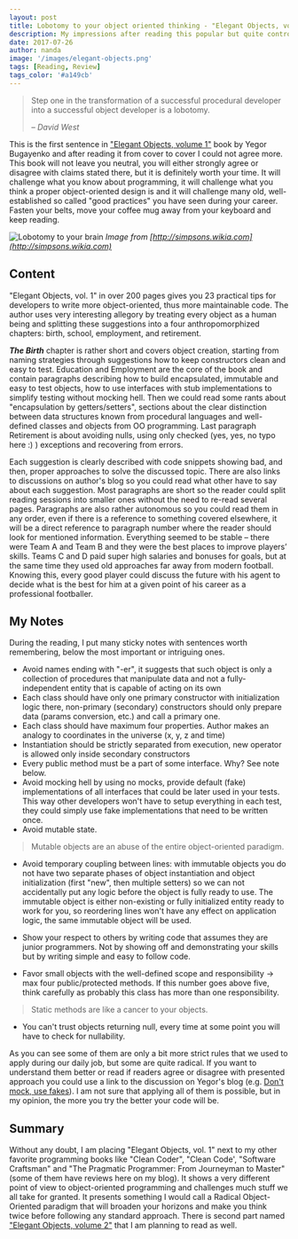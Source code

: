 ```yaml
---
layout: post
title: Lobotomy to your object oriented thinking - "Elegant Objects, volume 1" book review
description: My impressions after reading this popular but quite controversial book about object-oriented programming
date: 2017-07-26
author: nanda
image: '/images/elegant-objects.png'
tags: [Reading, Review]
tags_color: '#a149cb'
---
```

> Step one in the transformation of a successful procedural developer into a successful object developer is a lobotomy.
>
> <cite>– David West</cite>


This is the first sentence in ["Elegant Objects, volume 1"](https://www.amazon.com/Elegant-Objects-1-Yegor-Bugayenko/dp/1519166915) book by Yegor Bugayenko and after reading it from cover to cover 
I could not agree more. This book will not leave you neutral, you will either strongly agree or disagree 
with claims stated there, but it is definitely worth your time. It will challenge what you know about programming, 
it will challenge what you think a proper object-oriented design is and it will challenge many old, well-established 
so called "good practices" you have seen during your career. Fasten your belts, move your coffee mug away from your 
keyboard and keep reading.

![Lobotomy to your brain]({{site.baseurl}}/images/homer-brain.jpg)
*Image from [http://simpsons.wikia.com](http://simpsons.wikia.com)*

## Content

"Elegant Objects, vol. 1" in over 200 pages gives you 23 practical tips for developers to write more object-oriented, 
thus more maintainable code. The author uses very interesting allegory by treating every object as a human being 
and splitting these suggestions into a four anthropomorphized chapters: birth, school, employment, and retirement.

**_The Birth_** chapter is rather short and covers object creation, starting from naming strategies through suggestions 
how to keep constructors clean and easy to test. Education and Employment are the core of the book and 
contain paragraphs describing how to build encapsulated, immutable and easy to test objects, how to use interfaces 
with stub implementations to simplify testing without mocking hell. Then we could read some rants about 
"encapsulation by getters/setters", sections about the clear distinction between data structures known from 
procedural languages and well-defined classes and objects from OO programming. Last paragraph Retirement is about 
avoiding nulls, using only checked (yes, yes, no typo here :) ) exceptions and recovering from errors.

Each suggestion is clearly described with code snippets showing bad, and then, proper approaches to solve the discussed topic. There are also links to discussions on author's blog so you could read what other have to say about each suggestion. Most paragraphs are short so the reader could split reading sessions into smaller ones without the need to re-read several pages. Paragraphs are also rather autonomous so you could read them in any order, even if there is a reference to something covered elsewhere, it will be a direct reference to paragraph number where the reader should look for mentioned information.
Everything seemed to be stable – there were Team A and Team B and they were the best places to improve players’ skills. 
Teams C and D paid super high salaries and bonuses for goals, but at the same time they used old approaches far away from 
modern football. Knowing this, every good player could discuss the future with his agent to decide what is the best for him 
at a given point of his career as a professional footballer.

## My Notes

During the reading, I put many sticky notes with sentences worth remembering, below the most important or intriguing ones.

* Avoid names ending with "-er", it suggests that such object is only a collection of procedures that manipulate data 
and not a fully-independent entity that is capable of acting on its own
* Each class should have only one primary constructor with initialization logic there, non-primary (secondary) constructors should only prepare data (params conversion, etc.) and call a primary one.
* Each class should have maximum four properties. Author makes an analogy to coordinates in the universe (x, y, z and time)
* Instantiation should be strictly separated from execution, new operator is allowed only inside secondary constructors
* Every public method must be a part of some interface. Why? See note below.
* Avoid mocking hell by using no mocks, provide default (fake) implementations of all interfaces that could be later used in your tests. This way other developers won't have to setup everything in each test, they could simply use fake implementations that need to be written once.
* Avoid mutable state.

> Mutable objects are an abuse of the entire object-oriented paradigm.

* Avoid temporary coupling between lines: with immutable objects you do not have two separate phases of 
object instantiation and object initialization (first "new", then multiple setters) so we can not 
accidentally put any logic before the object is fully ready to use. The immutable object is either 
non-existing or fully initialized entity ready to work for you, so reordering lines won't have any 
effect on application logic, the same immutable object will be used.

* Show your respect to others by writing code that assumes they are junior programmers. Not by showing 
off and demonstrating your skills but by writing simple and easy to follow code.
* Favor small objects with the well-defined scope and responsibility -> max four public/protected 
methods. If this number goes above five, think carefully as probably this class has more than one responsibility.

> Static methods are like a cancer to your objects.

* You can't trust objects returning null, every time at some point you will have to check for nullability.

As you can see some of them are only a bit more strict rules that we used to apply during our daily job, 
but some are quite radical. If you want to understand them better or read if readers agree or disagree 
with presented approach you could use a link to the discussion on Yegor's blog (e.g. [Don't mock, use fakes](https://www.yegor256.com/2014/09/23/built-in-fake-objects.html)). 
I am not sure that applying all of them is possible, but in my opinion, the more you try the better your code will be.

## Summary

Without any doubt, I am placing "Elegant Objects, vol. 1" next to my other favorite programming books like 
"Clean Coder", "Clean Code', "Software Craftsman" and "The Pragmatic Programmer: From Journeyman to Master" 
(some of them have reviews here on my blog). It shows a very different point of view to object-oriented 
programming and challenges much stuff we all take for granted. It presents something I would call a 
Radical Object-Oriented paradigm that will broaden your horizons and make you think twice before 
following any standard approach. There is second part named ["Elegant Objects, volume 2"](https://www.amazon.com/Elegant-Objects-2-Yegor-Bugayenko/dp/1534908307) 
that I am planning to read as well.